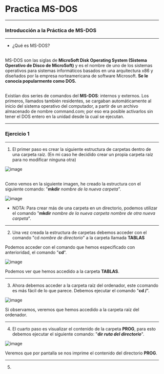 # **Practica MS-DOS**
___
### **Introducción a la Práctica de MS-DOS**
___

- ¿Qué es MS-DOS?

<br> MS-DOS son las siglas de **MicroSoft Disk Operating System (Sistema Operativo de Disco de MicroSoft)** y es el nombre de uno de los sistemas operativos para sistemas informáticos basados en una arquitectura x86 y diseñados por la empresa norteamericana de software Microsoft. **Se le conocía popularmente como DOS.**

<br> Existían dos series de comandos del **MS-DOS**: internos y externos. Los primeros, llamados también residentes, se cargaban automáticamente al inicio del sistema operativo del computador, a partir de un archivo almacenado de nombre command.com; por eso era posible activarlos sin tener el DOS entero en la unidad desde la cual se ejecutan.

___

### **Ejercicio 1**
___

1. El primer paso es crear la siguiente estructura de carpetas dentro de una carpeta raíz. (En mi caso he decidido crear un propia carpeta raíz para no modificar ninguna otra)

![image](https://user-images.githubusercontent.com/98842240/160415251-70d23087-fb2d-4394-be51-e59461e581c6.png)

<br> Como vemos en la siguiente imagen, he creado la estructura con el siguiente comando: "**mkdir** *nombre de la nueva carpeta*".

![image](https://user-images.githubusercontent.com/98842240/160417077-9d90fbff-5f97-458d-8b81-aa18694314fa.png)

- NOTA: Para crear más de una carpeta en un directorio, podemos utilizar el comando "**mkdir** *nombre de la nueva carpeta* *nombre de otra nueva carpeta*".
___
2. Una vez creada la estructura de carpetas debemos acceder con el comando "cd *nombre de directorio*" a la carpeta llamada **TABLAS**

Podemos acceder con el comando que hemos especificado con anterioridad, el comando "**cd**".

![image](https://user-images.githubusercontent.com/98842240/160418629-8c0a499f-1572-4745-bc75-e3701ac36dea.png)

Podemos ver que hemos accedido a la carpeta **TABLAS**.
___
3. Ahora debemos acceder a la carpeta raíz del ordenador, este ccomando es más fácil de lo que parece. Debemos ejecutar el comando "**cd /**".

![image](https://user-images.githubusercontent.com/98842240/160419548-1b5afa6a-97f3-4c56-846d-31a13d080631.png)

Si observamos, veremos que hemos accedido a la carpeta raíz del ordenador.
___
4. El cuarto paso es visualizar el contenido de la carpeta **PROG**, para esto debemos ejecutar el siguiente comando: "**dir *ruta del directorio***".

![image](https://user-images.githubusercontent.com/98842240/160420679-09fae9c5-d3bc-45e2-ada3-cdafe299c9b3.png)

Veremos que por pantalla se nos imprime el contenido del directorio **PROG**.
___
5. 




